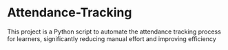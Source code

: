 # Attendance-Tracking
This project is a Python script to automate the attendance tracking process for learners, significantly reducing manual effort and improving efficiency
